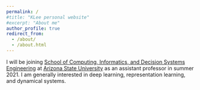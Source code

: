 ```yaml
---
permalink: /
#title: "KLee personal website"
#excerpt: "About me"
author_profile: true
redirect_from: 
  - /about/
  - /about.html
---
```


I will be joining [School of Computing, Informatics, and Decision Systems Engineering](https://cidse.engineering.asu.edu/) at [Arizona State University](https://www.asu.edu/) as an assistant professor in summer 2021. I am generally interested in deep learning, representation learning, and dynamical systems.  
